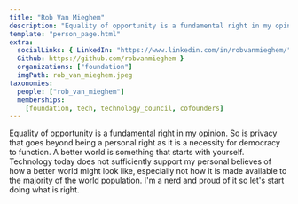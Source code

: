 ```yaml
---
title: "Rob Van Mieghem"
description: "Equality of opportunity is a fundamental right in my opinion. So is privacy...."
template: "person_page.html"
extra:
  socialLinks: { LinkedIn: "https://www.linkedin.com/in/robvanmieghem/",
  Github: https://github.com/robvanmieghem }
  organizations: ["foundation"]
  imgPath: rob_van_mieghem.jpeg
taxonomies:
  people: ["rob_van_mieghem"]
  memberships:
    [foundation, tech, technology_council, cofounders]
---
```


Equality of opportunity is a fundamental right in my opinion. So is privacy that goes beyond being a personal right as it is a necessity for democracy to function. A better world is something that starts with yourself. Technology today does not sufficiently support my personal believes of how a better world might look like, especially not how it is made available to the majority of the world population. I'm a nerd and proud of it so let's start doing what is right.

